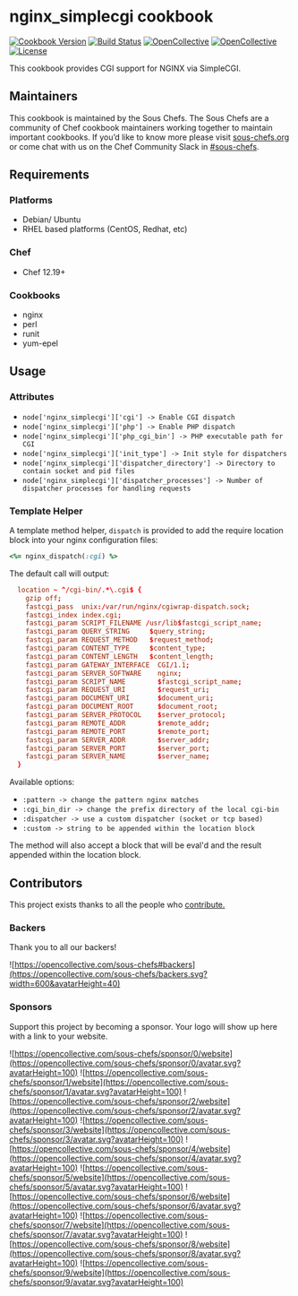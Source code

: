 # nginx_simplecgi cookbook

[![Cookbook Version](https://img.shields.io/cookbook/v/nginx_simplecgi.svg)](https://supermarket.chef.io/cookbooks/nginx_simplecgi)
[![Build Status](https://img.shields.io/circleci/project/github/sous-chefs/nginx_simplecgi/master.svg)](https://circleci.com/gh/sous-chefs/nginx_simplecgi)
[![OpenCollective](https://opencollective.com/sous-chefs/backers/badge.svg)](#backers)
[![OpenCollective](https://opencollective.com/sous-chefs/sponsors/badge.svg)](#sponsors)
[![License](https://img.shields.io/badge/License-Apache%202.0-green.svg)](https://opensource.org/licenses/Apache-2.0)

This cookbook provides CGI support for NGINX via SimpleCGI.

## Maintainers

This cookbook is maintained by the Sous Chefs. The Sous Chefs are a community of Chef cookbook maintainers working together to maintain important cookbooks. If you’d like to know more please visit [sous-chefs.org](https://sous-chefs.org/) or come chat with us on the Chef Community Slack in [#sous-chefs](https://chefcommunity.slack.com/messages/C2V7B88SF).

## Requirements

### Platforms

- Debian/ Ubuntu
- RHEL based platforms (CentOS, Redhat, etc)

### Chef

- Chef 12.19+

### Cookbooks

- nginx
- perl
- runit
- yum-epel

## Usage

### Attributes

- `node['nginx_simplecgi']['cgi'] -> Enable CGI dispatch`
- `node['nginx_simplecgi']['php'] -> Enable PHP dispatch`
- `node['nginx_simplecgi']['php_cgi_bin'] -> PHP executable path for CGI`
- `node['nginx_simplecgi']['init_type'] -> Init style for dispatchers`
- `node['nginx_simplecgi']['dispatcher_directory'] -> Directory to contain socket and pid files`
- `node['nginx_simplecgi']['dispatcher_processes'] -> Number of dispatcher processes for handling requests`

### Template Helper

A template method helper, `dispatch` is provided to add the require location block into your nginx configuration files:

```ruby
<%= nginx_dispatch(:cgi) %>
```

The default call will output:

```toml
  location ~ ^/cgi-bin/.*\.cgi$ {
    gzip off;
    fastcgi_pass  unix:/var/run/nginx/cgiwrap-dispatch.sock;
    fastcgi_index index.cgi;
    fastcgi_param SCRIPT_FILENAME /usr/lib$fastcgi_script_name;
    fastcgi_param QUERY_STRING     $query_string;
    fastcgi_param REQUEST_METHOD   $request_method;
    fastcgi_param CONTENT_TYPE     $content_type;
    fastcgi_param CONTENT_LENGTH   $content_length;
    fastcgi_param GATEWAY_INTERFACE  CGI/1.1;
    fastcgi_param SERVER_SOFTWARE    nginx;
    fastcgi_param SCRIPT_NAME        $fastcgi_script_name;
    fastcgi_param REQUEST_URI        $request_uri;
    fastcgi_param DOCUMENT_URI       $document_uri;
    fastcgi_param DOCUMENT_ROOT      $document_root;
    fastcgi_param SERVER_PROTOCOL    $server_protocol;
    fastcgi_param REMOTE_ADDR        $remote_addr;
    fastcgi_param REMOTE_PORT        $remote_port;
    fastcgi_param SERVER_ADDR        $server_addr;
    fastcgi_param SERVER_PORT        $server_port;
    fastcgi_param SERVER_NAME        $server_name;
  }
```

Available options:

- `:pattern -> change the pattern nginx matches`
- `:cgi_bin_dir -> change the prefix directory of the local cgi-bin`
- `:dispatcher -> use a custom dispatcher (socket or tcp based)`
- `:custom -> string to be appended within the location block`

The method will also accept a block that will be eval'd and the result appended within the location block.

## Contributors

This project exists thanks to all the people who [contribute.](https://opencollective.com/sous-chefs/contributors.svg?width=890&button=false)

### Backers

Thank you to all our backers!

![https://opencollective.com/sous-chefs#backers](https://opencollective.com/sous-chefs/backers.svg?width=600&avatarHeight=40)

### Sponsors

Support this project by becoming a sponsor. Your logo will show up here with a link to your website.

![https://opencollective.com/sous-chefs/sponsor/0/website](https://opencollective.com/sous-chefs/sponsor/0/avatar.svg?avatarHeight=100)
![https://opencollective.com/sous-chefs/sponsor/1/website](https://opencollective.com/sous-chefs/sponsor/1/avatar.svg?avatarHeight=100)
![https://opencollective.com/sous-chefs/sponsor/2/website](https://opencollective.com/sous-chefs/sponsor/2/avatar.svg?avatarHeight=100)
![https://opencollective.com/sous-chefs/sponsor/3/website](https://opencollective.com/sous-chefs/sponsor/3/avatar.svg?avatarHeight=100)
![https://opencollective.com/sous-chefs/sponsor/4/website](https://opencollective.com/sous-chefs/sponsor/4/avatar.svg?avatarHeight=100)
![https://opencollective.com/sous-chefs/sponsor/5/website](https://opencollective.com/sous-chefs/sponsor/5/avatar.svg?avatarHeight=100)
![https://opencollective.com/sous-chefs/sponsor/6/website](https://opencollective.com/sous-chefs/sponsor/6/avatar.svg?avatarHeight=100)
![https://opencollective.com/sous-chefs/sponsor/7/website](https://opencollective.com/sous-chefs/sponsor/7/avatar.svg?avatarHeight=100)
![https://opencollective.com/sous-chefs/sponsor/8/website](https://opencollective.com/sous-chefs/sponsor/8/avatar.svg?avatarHeight=100)
![https://opencollective.com/sous-chefs/sponsor/9/website](https://opencollective.com/sous-chefs/sponsor/9/avatar.svg?avatarHeight=100)
